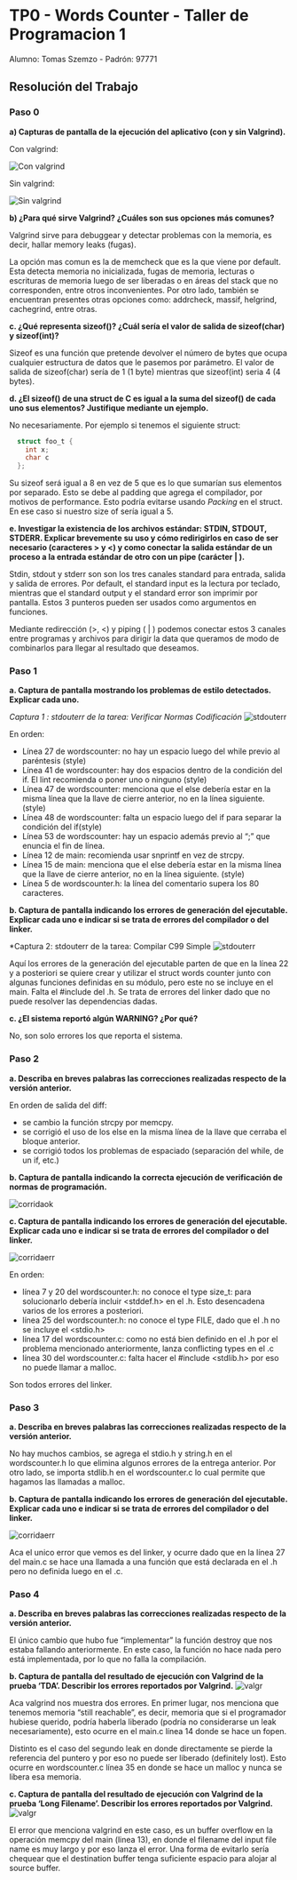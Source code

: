 # TP0 - Words Counter - Taller de Programacion 1
Alumno: Tomas Szemzo - Padrón: 97771

## Resolución del Trabajo

### Paso 0

**a) Capturas de pantalla de la ejecución del aplicativo (con y sin Valgrind).**

Con valgrind:

![Con valgrind](assets/paso0/convalg.png)

Sin valgrind:

![Sin valgrind](assets/paso0/novalg.png)

**b) ¿Para qué sirve ​Valgrind​? ¿Cuáles son sus opciones más comunes?**

Valgrind sirve para debuggear y detectar problemas con la memoria, es decir, hallar memory leaks (fugas). 

La opción mas comun es la de memcheck que es la que viene por default. Esta detecta memoria no inicializada, fugas de memoria, lecturas o escrituras de memoria luego de ser liberadas o en áreas del stack que no corresponden, entre otros inconvenientes. Por otro lado, también se encuentran presentes otras opciones como: addrcheck, massif, helgrind, cachegrind, entre otras.
				
**c. ¿Qué representa sizeof()? ¿Cuál sería el valor de salida de sizeof(char) y sizeof(int)?**

Sizeof es una función que pretende devolver el número de bytes que ocupa cualquier estructura de datos que le pasemos por parámetro. El valor de salida de sizeof(char) sería de 1 (1 byte) mientras que sizeof(int) seria 4 (4 bytes).
		
**d. ¿El sizeof() de una struct de C es igual a la suma del sizeof() de cada uno sus elementos? Justifique mediante un ejemplo.** 

No necesariamente. Por ejemplo si tenemos el siguiente struct:

```c
  struct foo_t {
    int x;
    char c
  };
```
Su sizeof será igual a 8 en vez de 5 que es lo que sumarían sus elementos por separado. Esto se debe al padding que agrega el compilador, por motivos de performance. Esto podría evitarse usando *Packing* en el struct. En ese caso si nuestro size of sería igual a 5.

**e. Investigar la existencia de los archivos estándar: STDIN, STDOUT, STDERR. Explicar brevemente su uso y cómo redirigirlos en caso de ser necesario (caracteres > y <) y como conectar la salida estándar de un proceso a la entrada estándar de otro con un pipe (carácter | ).**

Stdin, stdout y stderr son son los tres canales standard para entrada, salida y salida de errores. Por default, el standard input es la lectura por teclado, mientras que el standard output y el standard error son imprimir por pantalla. Estos 3 punteros pueden ser usados como argumentos en funciones.

Mediante redirección (>, <) y piping ( | ) podemos conectar estos 3 canales entre programas y archivos para dirigir la data que queramos de modo de combinarlos para llegar al resultado que deseamos.

### Paso 1

**a. Captura de pantalla mostrando los problemas de estilo detectados. Explicar cada uno.**

*Captura 1 : stdouterr de la tarea: Verificar Normas Codificación*
![stdouterr](assets/paso1/err1.png)

En orden:
* Línea 27 de wordscounter: no hay un espacio luego del while previo al paréntesis (style)
* Línea 41 de wordscounter: hay dos espacios dentro de la condición del if. El lint recomienda o poner uno o ninguno (style)
* Línea 47 de wordscounter: menciona que el else debería estar en la misma línea que la llave de cierre anterior, no en la línea siguiente. (style)
* Línea 48 de wordscounter: falta un espacio luego del if para separar la condición del if(style)
* Línea 53 de wordscounter: hay un espacio además previo al “;” que enuncia el fin de línea.
* Línea 12 de main: recomienda usar snprintf en vez de strcpy.
* Línea 15 de main: menciona que el else debería estar en la misma línea que la llave de cierre anterior, no en la línea siguiente. (style)
* Línea 5 de wordscounter.h: la línea del comentario supera los 80 caracteres.

**b. Captura de pantalla indicando los errores de generación del ejecutable. Explicar cada uno e indicar si se trata de errores del compilador o del linker.**

*Captura 2: stdouterr de la tarea: Compilar C99 Simple
![stdouterr](assets/paso1/err2.png)

Aquí los errores de la generación del ejecutable parten de que en la línea 22 y a posteriori se quiere crear y utilizar el struct words counter junto con algunas funciones definidas en su módulo, pero este no se incluye en el main. Falta el #include del .h. Se trata de errores del linker dado que no puede resolver las dependencias dadas.

**c. ¿El sistema reportó algún WARNING? ¿Por qué?**

No, son solo errores los que reporta el sistema.

### Paso 2
**a. Describa en breves palabras las correcciones realizadas respecto de la versión anterior.**

En orden de salida del diff:
* se cambio la función strcpy por memcpy.
* se corrigió el uso de los else en la misma línea de la llave que cerraba el bloque anterior.
* se corrigió todos los problemas de espaciado (separación del while, de un if, etc.)

**b. Captura de pantalla indicando la correcta ejecución de verificación de normas de
programación.**

![corridaok](assets/paso2/corrida_ok.png)

**c. Captura de pantalla indicando los errores de generación del ejecutable. Explicar cada uno e indicar si se trata de errores del compilador o del linker.**

![corridaerr](assets/paso2/err_corrida.png)

En orden:
* línea 7 y 20 del wordscounter.h: no conoce el type size_t: para solucionarlo debería incluir <stddef.h> en el .h. Esto desencadena varios de los errores a posteriori.
* línea 25 del wordscounter.h: no conoce el type FILE, dado que el .h no se incluye el <stdio.h>
* línea 17 del wordscounter.c: como no está bien definido en el .h por el problema mencionado anteriormente, lanza conflicting types en el .c
* línea 30 del wordscounter.c: falta hacer el #include <stdlib.h> por eso no puede llamar a malloc.

Son todos errores del linker.

### Paso 3

**a. Describa en breves palabras las correcciones realizadas respecto de la versión anterior.**

No hay muchos cambios, se agrega el stdio.h y string.h en el wordscounter.h lo que elimina algunos errores de la entrega anterior. Por otro lado, se importa stdlib.h en el wordscounter.c lo cual permite que hagamos las llamadas a malloc.

**b. Captura de pantalla indicando los errores de generación del ejecutable. Explicar cada uno e indicar si se trata de errores del compilador o del linker.**

![corridaerr](assets/paso3/paso3.png)

Aca el unico error que vemos es del linker, y ocurre dado que en la línea 27 del main.c se hace una llamada a una función que está declarada en el .h pero no definida luego en el .c.

### Paso 4
**a. Describa en breves palabras las correcciones realizadas respecto de la versión anterior.**

El único cambio que hubo fue “implementar” la función destroy que nos estaba fallando anteriormente. En este caso, la función no hace nada pero está implementada, por lo que no falla la compilación.

**b. Captura de pantalla del resultado de ejecución con Valgrind de la prueba ‘TDA’. Describir los errores reportados por Valgrind.**
![valgr](assets/paso4/paso4.png)

Aca valgrind nos muestra dos errores. En primer lugar, nos menciona que tenemos memoria “still reachable”, es decir, memoria que si el programador hubiese querido, podría haberla liberado (podría no considerarse un leak necesariamente), esto ocurre en el main.c línea 14 donde se hace un fopen.

Distinto es el caso del segundo leak en donde directamente se pierde la referencia del puntero y por eso no puede ser liberado (definitely lost). Esto ocurre en wordscounter.c línea 35 en donde se hace un malloc y nunca se libera esa memoria.

**c. Captura de pantalla del resultado de ejecución con Valgrind​ de la prueba ‘Long Filename’. Describir los errores reportados por Valgrind.**
![valgr](assets/paso4/long-filename.png)

El error que menciona valgrind en este caso, es un buffer overflow en la operación memcpy del main (linea 13), en donde el filename del input file name es muy largo y por eso lanza el error. Una forma de evitarlo sería chequear que el destination buffer tenga suficiente espacio para alojar al source buffer.
